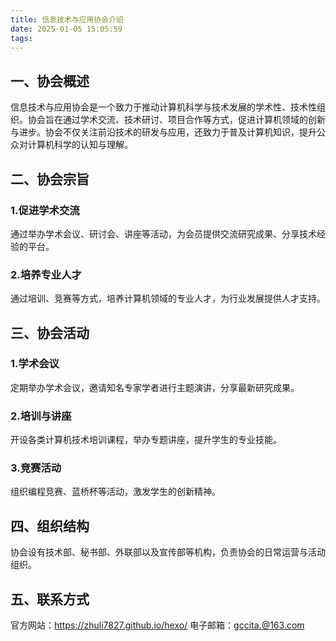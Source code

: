 ```yaml
---
title: 信息技术与应用协会介绍
date: 2025-01-05 15:05:59
tags:
---
```


## 一、协会概述
  信息技术与应用协会是一个致力于推动计算机科学与技术发展的学术性、技术性组织。协会旨在通过学术交流、技术研讨、项目合作等方式，促进计算机领域的创新与进步。协会不仅关注前沿技术的研发与应用，还致力于普及计算机知识，提升公众对计算机科学的认知与理解。

## 二、协会宗旨
  ### 1.促进学术交流
  通过举办学术会议、研讨会、讲座等活动，为会员提供交流研究成果、分享技术经验的平台。
  ### 2.培养专业人才
  通过培训、竞赛等方式，培养计算机领域的专业人才，为行业发展提供人才支持。

## 三、协会活动
  ### 1.学术会议
  定期举办学术会议，邀请知名专家学者进行主题演讲，分享最新研究成果。
  ### 2.培训与讲座
  开设各类计算机技术培训课程，举办专题讲座，提升学生的专业技能。
  ### 3.竞赛活动
  组织编程竞赛、蓝桥杯等活动，激发学生的创新精神。
  
## 四、组织结构
  协会设有技术部、秘书部、外联部以及宣传部等机构，负责协会的日常运营与活动组织。

## 五、联系方式
  官方网站：https://zhuli7827.github.io/hexo/
  电子邮箱：gccita.@163.com